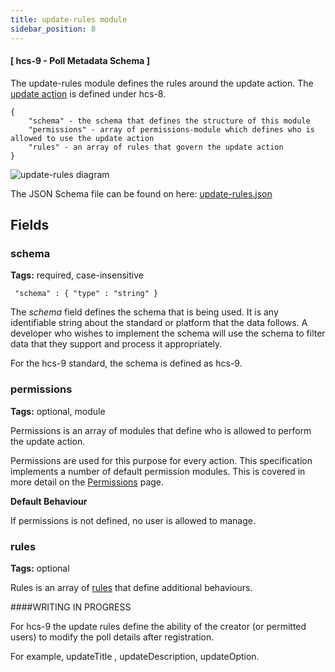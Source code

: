 ```yaml
---
title: update-rules module
sidebar_position: 8
---
```



#### [ hcs-9 - Poll Metadata Schema ]

The update-rules module defines the rules around the update action. The [update action](../../hcs-8/operations.md) is defined under hcs-8.

```
{
    "schema" - the schema that defines the structure of this module
    "permissions" - array of permissions-module which defines who is allowed to use the update action
    "rules" - an array of rules that govern the update action
}
```

![update-rules diagram](../../../../static/polls/update-rules.png)

The JSON Schema file can be found on here: [update-rules.json](../../../assets/schema/update-rules.json)

## Fields

### schema

**Tags:** required, case-insensitive

` "schema" : { "type" : "string" }`

The *schema* field defines the schema that is being used. It is any identifiable string about the standard or platform that the data follows. A developer who wishes to implement the schema will use the schema to filter data that they support and process it appropriately.

For the hcs-9 standard, the schema is defined as hcs-9.

### permissions

**Tags:** optional, module

Permissions is an array of modules that define who is allowed to perform the update action.

Permissions are used for this purpose for every action. This specification implements a number of default permission modules. This is covered in more detail on the [Permissions](./permissions.md) page.

**Default Behaviour**

If permissions is not defined, no user is allowed to manage.

### rules

**Tags:** optional

Rules is an array of [rules](./rules.md) that define additional behaviours. 

####WRITING IN PROGRESS

For hcs-9 the update rules define the ability of the creator (or permitted users) to modify the poll details after registration.

For example, updateTitle , updateDescription, updateOption.
